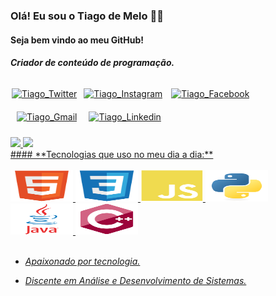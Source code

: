 <div align="left"> 

###  **Olá! Eu sou o Tiago de Melo 🙋‍♂️**
#### Seja bem vindo ao meu GitHub!
##### *Criador de conteúdo de programação.*
</div> 
 
<div align="left">

[<img  alt="Tiago_Twitter" height="60" width="50" vspace="4" hspace="2" src="https://user-images.githubusercontent.com/103040741/163658166-4a713dbd-25de-491c-9cee-f1bcfbf88df2.svg">](https://twitter.com/TiagodMel0/)
 [<img  alt="Tiago_Instagram" height="51" width="50" vspace="10" hspace="5" src="https://user-images.githubusercontent.com/103040741/163657304-12e88c7f-6298-4a49-a0ac-65c792086681.png">](https://www.instagram.com/tiago1811/)
 [<img  alt="Tiago_Facebook" height="55" width="55" vspace="10" hspace="5" src="https://user-images.githubusercontent.com/103040741/163657863-0f5656d1-7ca0-4e4e-8489-ef5f4a01325e.png">](https://www.facebook.com/tiago.ifrn/)
 [<img  alt="Tiago_Gmail" height="60" width="45" vspace="2" hspace="10" src="https://user-images.githubusercontent.com/103040741/163658310-f2b69f09-c0c9-42bc-bb1d-f7637c1013fd.png">](tiago.melo.072@ufrn.edu.br/)
 [<img  alt="Tiago_Linkedin" height="55" width="55" vspace="10" hspace="5" src="https://user-images.githubusercontent.com/103040741/163658007-40f7c500-9f4c-4216-b1c6-d90781466c77.png">](https://www.linkedin.com/in/tiago-de-melo/)

</div>

<div align="left">
  <a href="https://github.com/tiago1811">
    <img height="130em" src="https://github-readme-stats.vercel.app/api?username=tiago1811&theme=blue-green">
    <img height="130em" src="https://github-readme-stats.vercel.app/api/top-langs/?username=tiago1811&layout=compact&langs_count=7&theme=blue-green" >

</div>
<div vspace="100" hspace="50">
#### **Tecnologias que uso no meu dia a dia:**
</div>
<div align="left" style="display: inline_block"><br/> 

<img  alt="Tiago_HTML5" height="50" width="100" src="https://raw.githubusercontent.com/devicons/devicon/master/icons/html5/html5-original.svg">  
<img  alt="Tiago_CSS" height="50" width="100" src="https://raw.githubusercontent.com/devicons/devicon/master/icons/css3/css3-original.svg">
<img  alt="Tiago_Js" height="50" width="100" src="https://raw.githubusercontent.com/devicons/devicon/master/icons/javascript/javascript-plain.svg">
<img  alt="Tiago_Python" height="50" width="100" src="https://raw.githubusercontent.com/devicons/devicon/master/icons/python/python-original.svg">
<img  alt="Tiago_java" height="50" width="100" src="https://raw.githubusercontent.com/devicons/devicon/master/icons/java/java-original-wordmark.svg">           
<img  alt="Tiago_c++" height="50" width="100" src="https://raw.githubusercontent.com/devicons/devicon/master/icons/cplusplus/cplusplus-original.svg">
</div><br/>

<div align="left">

* *Apaixonado por tecnologia.*

* *Discente em Análise e Desenvolvimento de Sistemas.* 
</div>
